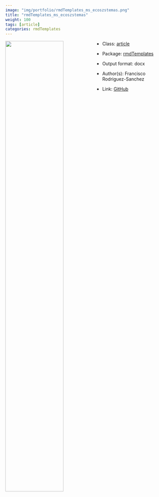 ```yaml
---
image: "img/portfolio/rmdTemplates_ms_ecoszstemas.png"
title: "rmdTemplates_ms_ecoszstemas"
weight: 100
tags: [article]
categories: rmdTemplates
---
```




<!--more-->

<p><a href="../../img/portfolio/rmdTemplates_ms_ecoszstemas.png"><img class = "jf-image-shadow" src="../../img/portfolio/rmdTemplates_ms_ecoszstemas.png" style="display: block; margin: auto;" width="60%"  align="left"></a></p>

- Class: [article](../../tags/article)
- Package: [rmdTemplates](rmdtemplates)
- Output format: docx

- Author(s): Francisco Rodriguez-Sanchez
- Link: [GitHub](https://github.com/Pakillo/rmdTemplates)


